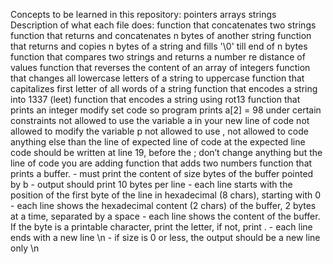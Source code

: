Concepts to be learned in this repository:
pointers
arrays
strings
Description of what each file does:
function that concatenates two strings
function that returns and concatenates n bytes of another string
function that returns and copies n bytes of a string and fills '\0' till end of n bytes
function that compares two strings and returns a number re distance of values
function that reverses the content of an array of integers
function that changes all lowercase letters of a string to uppercase
function that capitalizes first letter of all words of a string
function that encodes a string into 1337 (leet)
function that encodes a string using rot13
function that prints an integer
modify set code so program prints a[2] = 98 under certain constraints
not allowed to use the variable a in your new line of code
not allowed to modify the variable p
not allowed to use ,
not allowed to code anything else than the line of expected line of code at the expected line
code should be written at line 19, before the ;
don’t change anything but the line of code you are adding
function that adds two numbers
function that prints a buffer. - must print the content of size bytes of the buffer pointed by b - output should print 10 bytes per line - each line starts with the position of the first byte of the line in hexadecimal (8 chars), starting with 0 - each line shows the hexadecimal content (2 chars) of the buffer, 2 bytes at a time, separated by a space - each line shows the content of the buffer. If the byte is a printable character, print the letter, if not, print . - each line ends with a new line \n - if size is 0 or less, the output should be a new line only \n
